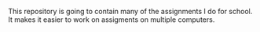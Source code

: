 This repository is going to contain many of the assignments I do for school. It makes it easier to work on assigments on multiple computers.